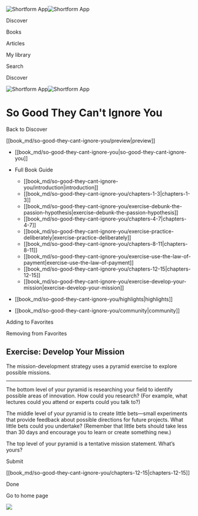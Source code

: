 ![Shortform App](/img/logo.36a2399e.svg)![Shortform App](/img/logo-dark.70c1b072.svg)

Discover

Books

Articles

My library

Search

Discover

![Shortform App](/img/logo.36a2399e.svg)![Shortform App](/img/logo-dark.70c1b072.svg)

# So Good They Can't Ignore You

Back to Discover

[[book_md/so-good-they-cant-ignore-you/preview|preview]]

  * [[book_md/so-good-they-cant-ignore-you|so-good-they-cant-ignore-you]]
  * Full Book Guide

    * [[book_md/so-good-they-cant-ignore-you/introduction|introduction]]
    * [[book_md/so-good-they-cant-ignore-you/chapters-1-3|chapters-1-3]]
    * [[book_md/so-good-they-cant-ignore-you/exercise-debunk-the-passion-hypothesis|exercise-debunk-the-passion-hypothesis]]
    * [[book_md/so-good-they-cant-ignore-you/chapters-4-7|chapters-4-7]]
    * [[book_md/so-good-they-cant-ignore-you/exercise-practice-deliberately|exercise-practice-deliberately]]
    * [[book_md/so-good-they-cant-ignore-you/chapters-8-11|chapters-8-11]]
    * [[book_md/so-good-they-cant-ignore-you/exercise-use-the-law-of-payment|exercise-use-the-law-of-payment]]
    * [[book_md/so-good-they-cant-ignore-you/chapters-12-15|chapters-12-15]]
    * [[book_md/so-good-they-cant-ignore-you/exercise-develop-your-mission|exercise-develop-your-mission]]
  * [[book_md/so-good-they-cant-ignore-you/highlights|highlights]]
  * [[book_md/so-good-they-cant-ignore-you/community|community]]



Adding to Favorites 

Removing from Favorites 

## Exercise: Develop Your Mission

The mission-development strategy uses a pyramid exercise to explore possible missions.

* * *

The bottom level of your pyramid is researching your field to identify possible areas of innovation. How could you research? (For example, what lectures could you attend or experts could you talk to?)

The middle level of your pyramid is to create little bets—small experiments that provide feedback about possible directions for future projects. What little bets could you undertake? (Remember that little bets should take less than 30 days and encourage you to learn or create something new.)

The top level of your pyramid is a tentative mission statement. What’s yours?

Submit 

[[book_md/so-good-they-cant-ignore-you/chapters-12-15|chapters-12-15]]

Done

Go to home page 

![](https://bat.bing.com/action/0?ti=56018282&Ver=2&mid=0cc8e742-caff-44e2-9f40-f7dd88a6383c&sid=f30c5e70639211ee87d33f0876d93783&vid=f30c9700639211eeb3a75d830392c94f&vids=0&msclkid=N&pi=0&lg=en-US&sw=800&sh=600&sc=24&nwd=1&tl=Shortform%20%7C%20So%20Good%20They%20Can't%20Ignore%20You&p=https%3A%2F%2Fwww.shortform.com%2Fapp%2Fbook%2Fso-good-they-cant-ignore-you%2Fexercise-develop-your-mission&r=&lt=374&evt=pageLoad&sv=1&rn=474225)
